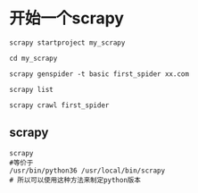 # 开始一个scrapy

```
scrapy startproject my_scrapy

cd my_scrapy

scrapy genspider -t basic first_spider xx.com

scrapy list

scrapy crawl first_spider  
```

## scrapy
```
scrapy
#等价于
/usr/bin/python36 /usr/local/bin/scrapy
# 所以可以使用这种方法来制定python版本
```